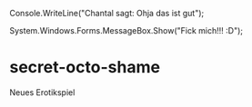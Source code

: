 Console.WriteLine("Chantal sagt: Ohja das ist gut");

System.Windows.Forms.MessageBox.Show("Fick mich!!! :D");

# secret-octo-shame
Neues Erotikspiel
